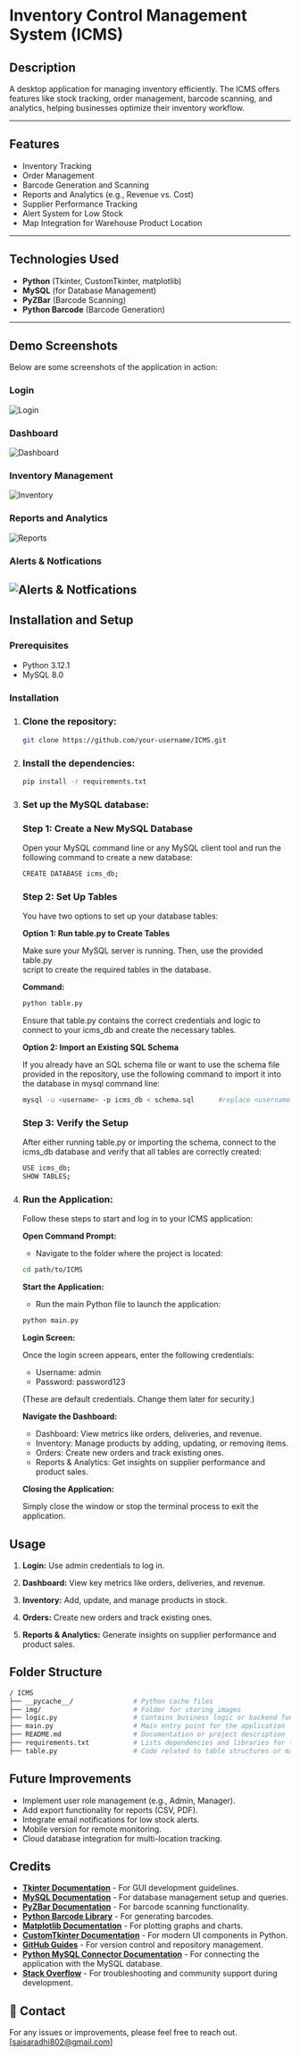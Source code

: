 # Inventory Control Management System (ICMS)

## Description  
A desktop application for managing inventory efficiently. The ICMS offers features like stock tracking, order management, barcode scanning, and analytics, helping businesses optimize their inventory workflow.  

---

## Features  
- Inventory Tracking  
- Order Management  
- Barcode Generation and Scanning  
- Reports and Analytics (e.g., Revenue vs. Cost)  
- Supplier Performance Tracking  
- Alert System for Low Stock  
- Map Integration for Warehouse Product Location  

---

## Technologies Used  
- **Python** (Tkinter, CustomTkinter, matplotlib)  
- **MySQL** (for Database Management)  
- **PyZBar** (Barcode Scanning)  
- **Python Barcode** (Barcode Generation)  

---

## Demo Screenshots  
Below are some screenshots of the application in action: 

### Login  
![Login](img/login.jpg)  

### Dashboard  
![Dashboard](img/Dashboard.jpg)  

### Inventory Management  
![Inventory](img/inventory.jpg)  

### Reports and Analytics  
![Reports](img\reports.jpg)

### Alerts & Notfications 
![Alerts & Notfications](img\alerts.jpg)
---

## Installation and Setup  

### Prerequisites  
- Python 3.12.1  
- MySQL 8.0 

### Installation  
1. ### Clone the repository:

   ```bash
   git clone https://github.com/your-username/ICMS.git
   ```

2. ### Install the dependencies:

   ```bash
   pip install -r requirements.txt
   ```

3. ### Set up the MySQL database:  

   ### Step 1: Create a New MySQL Database

   Open your MySQL command line or any MySQL client tool and run the 
   following command to create a new database:

   ```bash
   CREATE DATABASE icms_db; 
   ```

   ### Step 2: Set Up Tables

   You have two options to set up your database tables:

   **Option 1: Run table.py to Create Tables**

   Make sure your MySQL server is running. Then, use the provided table.py                  
   script to create the required tables in the database.

   **Command:**

   ```bash
   python table.py   
   ```

   Ensure that table.py contains the correct credentials and logic to    
   connect to your icms\_db and create the necessary tables.

   **Option 2: Import an Existing SQL Schema**

   If you already have an SQL schema file or want to use the schema file    
   provided in the repository, use the following command to import it into    
   the database in mysql command line:

   ```bash
   mysql -u <username> -p icms_db < schema.sql      #replace <username> with your username
   ```

   ### Step 3: Verify the Setup

   After either running table.py or importing the schema, connect to the icms\_db database and verify that all tables are correctly created:

   ```bash
   USE icms_db;
   SHOW TABLES;   
   ```
4. ### Run the Application:
   Follow these steps to start and log in to your ICMS application:

   **Open Command Prompt:**

   - Navigate to the folder where the project is located:

   ```bash
   cd path/to/ICMS
   ```

   **Start the Application:**
   - Run the main Python file to launch the application:

   ```bash
   python main.py
   ```

   **Login Screen:**

   Once the login screen appears, enter the following credentials:

   - Username: admin                                                                         
   - Password: password123                                                                            

   (These are default credentials. Change them later for security.)

   **Navigate the Dashboard:**

   - Dashboard: View metrics like orders, deliveries, and revenue.
   - Inventory: Manage products by adding, updating, or removing items.
   - Orders: Create new orders and track existing ones.
   - Reports & Analytics: Get insights on supplier performance and product sales.

   **Closing the Application:**
   
   Simply close the window or stop the terminal process to exit the application.


## Usage

1. **Login:** Use admin credentials to log in.

2. **Dashboard:** View key metrics like orders, deliveries, and revenue.

3. **Inventory:** Add, update, and manage products in stock.

4. **Orders:** Create new orders and track existing ones.

5. **Reports & Analytics:** Generate insights on supplier performance and product sales.

## Folder Structure 

```bash
/ ICMS
├── __pycache__/               # Python cache files
├── img/                       # Folder for storing images
├── logic.py                   # Contains business logic or backend functions
├── main.py                    # Main entry point for the application
├── README.md                  # Documentation or project description
├── requirements.txt           # Lists dependencies and libraries for the project
├── table.py                   # Code related to table structures or management
```


## Future Improvements
  
- Implement user role management (e.g., Admin, Manager).  
- Add export functionality for reports (CSV, PDF).  
- Integrate email notifications for low stock alerts.  
- Mobile version for remote monitoring.  
- Cloud database integration for multi-location tracking.


## Credits  
- **[Tkinter Documentation](https://docs.python.org/3/library/tkinter.html)** - For GUI development guidelines.  
- **[MySQL Documentation](https://dev.mysql.com/doc/)** - For database management setup and queries.  
- **[PyZBar Documentation](https://pypi.org/project/pyzbar/)** - For barcode scanning functionality.  
- **[Python Barcode Library](https://pypi.org/project/python-barcode/)** - For generating barcodes.  
- **[Matplotlib Documentation](https://matplotlib.org/stable/users/index.html)** - For plotting graphs and charts.  
- **[CustomTkinter Documentation](https://customtkinter.tomschimansky.com/)** - For modern UI components in Python.  
- **[GitHub Guides](https://guides.github.com/)** - For version control and repository management.  
- **[Python MySQL Connector Documentation](https://dev.mysql.com/doc/connector-python/en/)** - For connecting the application with the MySQL database.  
- **[Stack Overflow](https://stackoverflow.com/)** - For troubleshooting and community support during development.


## 📧 Contact
For any issues or improvements, please feel free to reach out.      
[[saisaradhi802@gmail.com](https://mail.google.com/mail/?view=cm&fs=1&tf=1&to=saisaradhi802@gmail.com
)]
